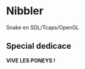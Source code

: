 Nibbler
=======

Snake en SDL/Tcaps/OpenGL

Special dedicace
----------------

**VIVE LES PONEYS !**
